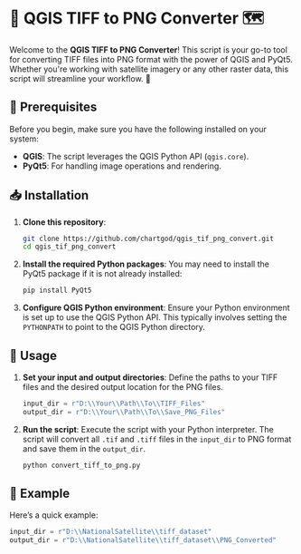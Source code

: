 
# 🎨 QGIS TIFF to PNG Converter 🗺️

Welcome to the **QGIS TIFF to PNG Converter**! This script is your go-to tool for converting TIFF files into PNG format with the power of QGIS and PyQt5. Whether you're working with satellite imagery or any other raster data, this script will streamline your workflow. 🚀

## 🔧 Prerequisites

Before you begin, make sure you have the following installed on your system:

- **QGIS**: The script leverages the QGIS Python API (`qgis.core`).
- **PyQt5**: For handling image operations and rendering.

## 📥 Installation

1. **Clone this repository**:
    ```bash
    git clone https://github.com/chartgod/qgis_tif_png_convert.git
    cd qgis_tif_png_convert
    ```

2. **Install the required Python packages**:
    You may need to install the PyQt5 package if it is not already installed:
    ```bash
    pip install PyQt5
    ```

3. **Configure QGIS Python environment**:
    Ensure your Python environment is set up to use the QGIS Python API. This typically involves setting the `PYTHONPATH` to point to the QGIS Python directory.

## 🚀 Usage

1. **Set your input and output directories**:
    Define the paths to your TIFF files and the desired output location for the PNG files.

    ```python
    input_dir = r"D:\\Your\\Path\\To\\TIFF_Files"
    output_dir = r"D:\\Your\\Path\\To\\Save_PNG_Files"
    ```

2. **Run the script**:
    Execute the script with your Python interpreter. The script will convert all `.tif` and `.tiff` files in the `input_dir` to PNG format and save them in the `output_dir`.

    ```bash
    python convert_tiff_to_png.py
    ```

## 🎯 Example

Here’s a quick example:

```python
input_dir = r"D:\\NationalSatellite\\tiff_dataset"
output_dir = r"D:\\NationalSatellite\\tiff_dataset\\PNG_Converted"
